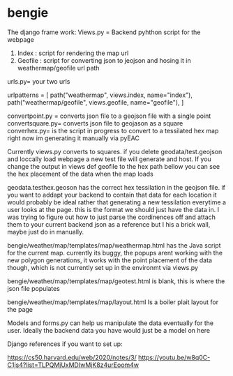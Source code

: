 # bengie
The django frame work:
Views.py = Backend pyhthon script for the webpage
  1. Index : script for rendering the map url
  2. Geofile : script for converting json to jeojson and hosing it in weathermap/geofile url path

urls.py= your two urls

urlpatterns = [
    path("weathermap", views.index, name="index"),   
    path("weathermap/geofile", views.geofile, name="geofile"),
]

convertpoint.py = converts json file to a geojson file with a single point
convertsquare.py= converts json file to geojason as a square
converhex.py= is the script in progress to convert to a tessilated hex map right now im generating it manually via pyEAC

Currently views.py converts to squares. if you delete geodata/test.geojson and loccally load webpage a new test file will generate and host.
If you change the output in views def geofile to the hex path bellow you can see the hex placement of the data when the map loads


geodata.testhex.geoson has the correct hex tessilation in the geojson file. if you want to addapt your backend to contain that data for each location it would probably be ideal rather that generating a new tessilation everytime a user looks at the page. this is the format we should just have the data in. I was trying to figure out how to just parse the cordinences off and attach them to your current backend json as a reference but I his a brick wall, maybe just do in manually.

bengie/weather/map/templates/map/weathermap.html
has the Java script for the current map. currently its buggy, the popups arent working with the new polygon generations, it works with the point placement of the data though, which is not currently set up in the environmt via views.py

bengie/weather/map/templates/map/geotest.html
is blank, this is where the json file populates

bengie/weather/map/templates/map/layout.html
Is a boiler plait layout for the page

Models and forms.py can help us manipulate the data eventually for the user. Ideally the backend data you have would just be a model on here

Django references if you want to set up:

https://cs50.harvard.edu/web/2020/notes/3/
https://youtu.be/w8q0C-C1js4?list=TLPQMjUxMDIwMjK8z4urEoom4w
